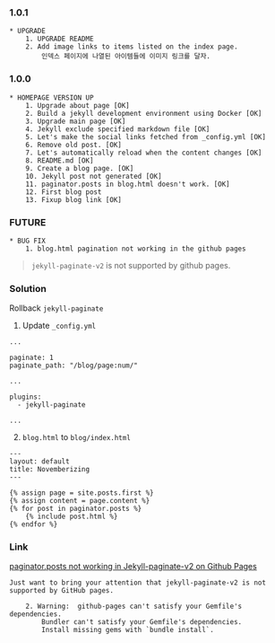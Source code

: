 ### 1.0.1
	* UPGRADE
		1. UPGRADE README
		2. Add image links to items listed on the index page.
			인덱스 페이지에 나열된 아이템들에 이미지 링크를 달자.

### 1.0.0
    * HOMEPAGE VERSION UP
        1. Upgrade about page [OK]
        2. Build a jekyll development environment using Docker [OK]
        3. Upgrade main page [OK]
        4. Jekyll exclude specified markdown file [OK]
        5. Let's make the social links fetched from _config.yml [OK]
        6. Remove old post. [OK]
        7. Let's automatically reload when the content changes [OK]
		8. README.md [OK]
		9. Create a blog page. [OK]
		10. Jekyll post not generated [OK]
		11. paginator.posts in blog.html doesn't work. [OK]
		12. First blog post
		13. Fixup blog link [OK]

### FUTURE
	* BUG FIX
		1. blog.html pagination not working in the github pages

> `jekyll-paginate-v2` is not supported by github pages.

### Solution

Rollback `jekyll-paginate`

1. Update `_config.yml`

```
...

paginate: 1
paginate_path: "/blog/page:num/"

...

plugins:
  - jekyll-paginate

...
```

2. `blog.html` to `blog/index.html`

```
---
layout: default
title: Novemberizing
---

{% assign page = site.posts.first %}
{% assign content = page.content %}
{% for post in paginator.posts %}
    {% include post.html %}
{% endfor %}
```

### Link

[paginator.posts not working in Jekyll-paginate-v2 on Github Pages](https://stackoverflow.com/a/63363042)

    Just want to bring your attention that jekyll-paginate-v2 is not supported by GitHub pages.

		2. Warning:  github-pages can't satisfy your Gemfile's dependencies.
			Bundler can't satisfy your Gemfile's dependencies.
			Install missing gems with `bundle install`.
